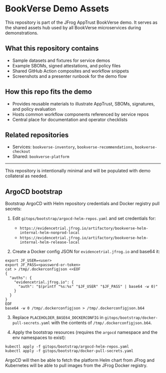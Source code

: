 # BookVerse Demo Assets

This repository is part of the JFrog AppTrust BookVerse demo. It serves as the shared assets hub used by all BookVerse microservices during demonstrations.

## What this repository contains
- Sample datasets and fixtures for service demos
- Example SBOMs, signed attestations, and policy files
- Shared GitHub Action composites and workflow snippets
- Screenshots and a presenter runbook for the demo flow

## How this repo fits the demo
- Provides reusable materials to illustrate AppTrust, SBOMs, signatures, and policy evaluation
- Hosts common workflow components referenced by service repos
- Central place for documentation and operator checklists

## Related repositories
- Services: `bookverse-inventory`, `bookverse-recommendations`, `bookverse-checkout`
- Shared: `bookverse-platform`

---
This repository is intentionally minimal and will be populated with demo collateral as needed.

## ArgoCD bootstrap

Bootstrap ArgoCD with Helm repository credentials and Docker registry pull secrets:

1) Edit `gitops/bootstrap/argocd-helm-repos.yaml` and set credentials for:
   - `https://evidencetrial.jfrog.io/artifactory/bookverse-helm-internal-helm-nonprod-local`
   - `https://evidencetrial.jfrog.io/artifactory/bookverse-helm-internal-helm-release-local`

2) Create a Docker config JSON for `evidencetrial.jfrog.io` and base64 it:

```
export JF_USER=<user>
export JF_PASS=<password-or-token>
cat > /tmp/.dockerconfigjson <<EOF
{
  "auths": {
    "evidencetrial.jfrog.io": {
      "auth": "$(printf "%s:%s" "$JF_USER" "$JF_PASS" | base64 -w 0)"
    }
  }
}
EOF
base64 -w 0 /tmp/.dockerconfigjson > /tmp/.dockerconfigjson.b64
```

3) Replace `PLACEHOLDER_BASE64_DOCKERCONFIG` in `gitops/bootstrap/docker-pull-secrets.yaml` with the contents of `/tmp/.dockerconfigjson.b64`.

4) Apply the bootstrap resources (requires the `argocd` namespace and the env namespaces to exist):

```
kubectl apply -f gitops/bootstrap/argocd-helm-repos.yaml
kubectl apply -f gitops/bootstrap/docker-pull-secrets.yaml
```

ArgoCD will then be able to fetch the platform Helm chart from JFrog and Kubernetes will be able to pull images from the JFrog Docker registry.
